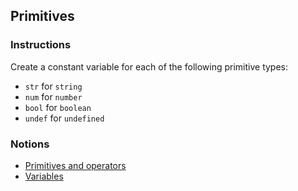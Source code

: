 ## Primitives

### Instructions

Create a constant variable for each of the following primitive types:

- `str` for `string`
- `num` for `number`
- `bool` for `boolean`
- `undef` for `undefined`

### Notions

- [Primitives and operators](https://nan-academy.github.io/js-training/examples/primitive-and-operators.js)
- [Variables](https://nan-academy.github.io/js-training/examples/variables.js)
